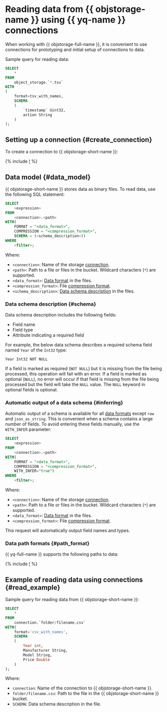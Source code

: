 # Reading data from {{ objstorage-name }} using {{ yq-name }} connections

When working with {{ objstorage-full-name }}, it is convenient to use connections for prototyping and initial setup of connections to data.

Sample query for reading data:

```sql
SELECT
    *
FROM
    object_storage.`*.tsv`
WITH
(
    format=tsv_with_names,
    SCHEMA
    (
        `timestamp` Uint32,
        action String
    )
);
```

## Setting up a connection {#create_connection}

To create a connection to {{ objstorage-short-name }}:

{% include [!](../_includes/create-object-storage-connection.md) %}

## Data model {#data_model}

{{ objstorage-short-name }} stores data as binary files. To read data, use the following SQL statement:

```sql
SELECT
    <expression>
FROM
    <connection>.<path>
WITH(
    FORMAT = "<data_format>",
    COMPRESSION = "<compression_format>",
    SCHEMA = (<schema_description>))
WHERE
    <filter>;
```

Where:

* `<connection>`: Name of the storage [connection](#create_connection).
* `<path>`: Path to a file or files in the bucket. Wildcard characters (`*`) are supported.
* `<data_format>`: [Data format](formats.md#formats) in the files.
* `<compression_format>`: File [compression format](formats.md#compression_formats).
* `<schema_description>`: [Data schema description](#schema) in the files.

### Data schema description {#schema}

Data schema description includes the following fields:

- Field name
- Field type
- Attribute indicating a required field

For example, the below data schema describes a required schema field named `Year` of the `Int32` type:

```text
Year Int32 NOT NULL
```

If a field is marked as required (`NOT NULL`) but it is missing from the file being processed, this operation will fail with an error. If a field is marked as optional (`NULL`), no error will occur if that field is missing from the file being processed but the field will take the `NULL` value. The `NULL` keyword in optional fields is optional.

### Automatic output of a data schema {#inferring}

Automatic output of a schema is available for all [data formats](formats.md#formats) except `raw` and `json_as_string`. This is convenient when a schema contains a large number of fields. To avoid entering these fields manually, use the `WITH_INFER` parameter:

```sql
SELECT
    <expression>
FROM
    <connection>.<path>
WITH(
    FORMAT = "<data_format>",
    COMPRESSION = "<compression_format>",
    WITH_INFER="true")
WHERE
    <filter>;
```

Where:

* `<connection>`: Name of the storage [connection](#create_connection).
* `<path>`: Path to a file or files in the bucket. Wildcard characters (`*`) are supported.
* `<data_format>`: [Data format](formats.md#formats) in the files.
* `<compression_format>`: File [compression format](formats.md#compression_formats).


This request will automatically output field names and types.

### Data path formats {#path_format}

{{ yq-full-name }} supports the following paths to data:

{% include [!](../_includes/object-storage-path-format.md) %}

## Example of reading data using connections {#read_example}

Sample query for reading data from {{ objstorage-short-name }}:

```sql
SELECT
    *
FROM
    connection.`folder/filename.csv`
WITH(
    format='csv_with_names',
    SCHEMA
    (
        Year int,
        Manufacturer String,
        Model String,
        Price Double
    )
);
```

Where:

* `connection`: Name of the connection to {{ objstorage-short-name }}.
* `folder/filename.csv`: Path to the file in the {{ objstorage-short-name }} bucket.
* `SCHEMA`: Data schema description in the file.
